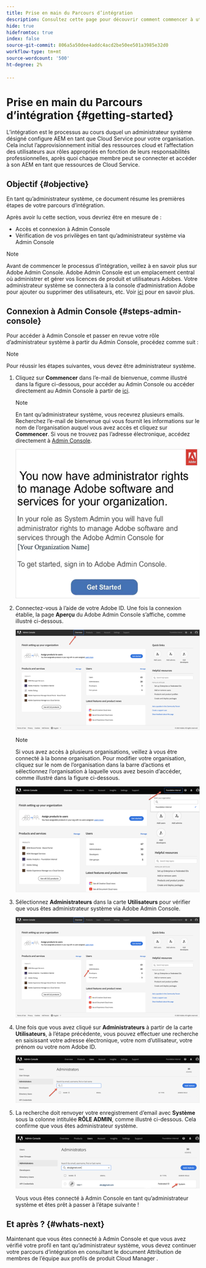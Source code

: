 ```yaml
---
title: Prise en main du Parcours d’intégration
description: Consultez cette page pour découvrir comment commencer à utiliser le parcours d’intégration
hide: true
hidefromtoc: true
index: false
source-git-commit: 806a5a50dee4addc4acd2be50ee501a3985e32d0
workflow-type: tm+mt
source-wordcount: '500'
ht-degree: 2%

---
```


# Prise en main du Parcours d’intégration {#getting-started}

L’intégration est le processus au cours duquel un administrateur système désigné configure AEM en tant que Cloud Service pour votre organisation. Cela inclut l’approvisionnement initial des ressources cloud et l’affectation des utilisateurs aux rôles appropriés en fonction de leurs responsabilités professionnelles, après quoi chaque membre peut se connecter et accéder à son AEM en tant que ressources de Cloud Service.

## Objectif {#objective}

En tant qu’administrateur système, ce document résume les premières étapes de votre parcours d’intégration.

Après avoir lu cette section, vous devriez être en mesure de :

* Accès et connexion à Admin Console
* Vérification de vos privilèges en tant qu’administrateur système via Admin Console

>[!NOTE]
>Avant de commencer le processus d’intégration, veillez à en savoir plus sur Adobe Admin Console. Adobe Admin Console est un emplacement central où administrer et gérer vos licences de produit et utilisateurs Adobes. Votre administrateur système se connectera à la console d’administration Adobe pour ajouter ou supprimer des utilisateurs, etc. Voir [ici](https://experienceleague.adobe.com/docs/experience-manager-cloud-service/onboarding/onboarding-concepts/admin-console.html?lang=en) pour en savoir plus.


## Connexion à Admin Console {#steps-admin-console}

Pour accéder à Admin Console et passer en revue votre rôle d’administrateur système à partir du Admin Console, procédez comme suit :

>[!NOTE]
>Pour réussir les étapes suivantes, vous devez être administrateur système.

1. Cliquez sur **Commencer** dans l’e-mail de bienvenue, comme illustré dans la figure ci-dessous, pour accéder au Admin Console ou accéder directement au Admin Console à partir de [ici](https://adminconsole.adobe.com).

   >[!NOTE]
   >En tant qu’administrateur système, vous recevrez plusieurs emails. Recherchez l’e-mail de bienvenue qui vous fournit les informations sur le nom de l’organisation auquel vous avez accès et cliquez sur **Commencer**. Si vous ne trouvez pas l’adresse électronique, accédez directement à [Admin Console](https://adminconsole.adobe.com/).

   ![](/help/onboarding/onboarding-journey/assets/sys-admin-getstarted.png)

1. Connectez-vous à l’aide de votre Adobe ID. Une fois la connexion établie, la page **Aperçu** du Adobe Admin Console s’affiche, comme illustré ci-dessous.

   ![](/help/onboarding/onboarding-journey/assets/get-started1.png)

   >[!NOTE]
   >Si vous avez accès à plusieurs organisations, veillez à vous être connecté à la bonne organisation. Pour modifier votre organisation, cliquez sur le nom de l’organisation dans la barre d’actions et sélectionnez l’organisation à laquelle vous avez besoin d’accéder, comme illustré dans la figure ci-dessous.

   ![](/help/onboarding/onboarding-journey/assets/admin-console-orgswitch.png)

1. Sélectionnez **Administrateurs** dans la carte **Utilisateurs** pour vérifier que vous êtes administrateur système via Adobe Admin Console.

   ![](/help/onboarding/onboarding-journey/assets/get-started2.png)

1. Une fois que vous avez cliqué sur **Administrateurs** à partir de la carte **Utilisateurs**, à l’étape précédente, vous pouvez effectuer une recherche en saisissant votre adresse électronique, votre nom d’utilisateur, votre prénom ou votre nom Adobe ID.

   ![](/help/onboarding/onboarding-journey/assets/get-started3.png)

1. La recherche doit renvoyer votre enregistrement d’email avec **Système** sous la colonne intitulée **RÔLE ADMIN**, comme illustré ci-dessous. Cela confirme que vous êtes administrateur système.

   ![](/help/onboarding/onboarding-journey/assets/get-started4.png)

   Vous vous êtes connecté à Admin Console en tant qu’administrateur système et êtes prêt à passer à l’étape suivante !

## Et après ? {#whats-next}

Maintenant que vous êtes connecté à Admin Console et que vous avez vérifié votre profil en tant qu’administrateur système, vous devez continuer votre parcours d’intégration en consultant le document Attribution de membres de l’équipe aux profils de produit Cloud Manager .

